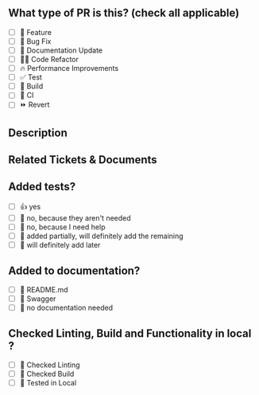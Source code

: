 ## What type of PR is this? (check all applicable)

-   [ ] 🍕 Feature
-   [ ] 🐛 Bug Fix
-   [ ] 📝 Documentation Update
-   [ ] 🧑‍💻 Code Refactor
-   [ ] 🔥 Performance Improvements
-   [ ] ✅ Test
-   [ ] 🤖 Build
-   [ ] 🔁 CI
-   [ ] ⏩ Revert

## Description

<!--
Please do not leave this blank.
Write your description here.
-->

## Related Tickets & Documents

<!--
add Jira Ticket/Story link or Confluence doc links here
-->

## Added tests?

-   [ ] 👍 yes
-   [ ] 🙅 no, because they aren't needed
-   [ ] 🙋 no, because I need help
-   [ ] 🙋 added partially, will definitely add the remaining
-   [ ] 🙋 will definitely add later

## Added to documentation?

-   [ ] 📜 README.md
-   [ ] 📕 Swagger
-   [ ] 🙅 no documentation needed

## Checked Linting, Build and Functionality in local ?

-   [ ] 🔁 Checked Linting
-   [ ] 🔁 Checked Build
-   [ ] 🔁 Tested in Local

<!-- note: PRs with deleted sections will be marked invalid -->
